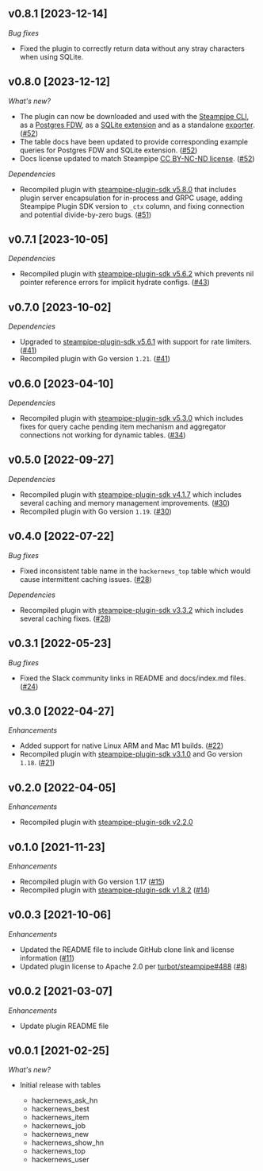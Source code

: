 ## v0.8.1 [2023-12-14]

_Bug fixes_

- Fixed the plugin to correctly return data without any stray characters when using SQLite.

## v0.8.0 [2023-12-12]

_What's new?_

- The plugin can now be downloaded and used with the [Steampipe CLI](https://steampipe.io/docs), as a [Postgres FDW](https://steampipe.io/docs/steampipe_postgres/overview), as a [SQLite extension](https://steampipe.io/docs//steampipe_sqlite/overview) and as a standalone [exporter](https://steampipe.io/docs/steampipe_export/overview). ([#52](https://github.com/turbot/steampipe-plugin-hackernews/pull/52))
- The table docs have been updated to provide corresponding example queries for Postgres FDW and SQLite extension. ([#52](https://github.com/turbot/steampipe-plugin-hackernews/pull/52))
- Docs license updated to match Steampipe [CC BY-NC-ND license](https://github.com/turbot/steampipe-plugin-hackernews/blob/main/docs/LICENSE). ([#52](https://github.com/turbot/steampipe-plugin-hackernews/pull/52))

_Dependencies_

- Recompiled plugin with [steampipe-plugin-sdk v5.8.0](https://github.com/turbot/steampipe-plugin-sdk/blob/main/CHANGELOG.md#v580-2023-12-11) that includes plugin server encapsulation for in-process and GRPC usage, adding Steampipe Plugin SDK version to `_ctx` column, and fixing connection and potential divide-by-zero bugs. ([#51](https://github.com/turbot/steampipe-plugin-hackernews/pull/51))

## v0.7.1 [2023-10-05]

_Dependencies_

- Recompiled plugin with [steampipe-plugin-sdk v5.6.2](https://github.com/turbot/steampipe-plugin-sdk/blob/main/CHANGELOG.md#v562-2023-10-03) which prevents nil pointer reference errors for implicit hydrate configs. ([#43](https://github.com/turbot/steampipe-plugin-hackernews/pull/43))

## v0.7.0 [2023-10-02]

_Dependencies_

- Upgraded to [steampipe-plugin-sdk v5.6.1](https://github.com/turbot/steampipe-plugin-sdk/blob/main/CHANGELOG.md#v561-2023-09-29) with support for rate limiters. ([#41](https://github.com/turbot/steampipe-plugin-hackernews/pull/41))
- Recompiled plugin with Go version `1.21`. ([#41](https://github.com/turbot/steampipe-plugin-hackernews/pull/41))

## v0.6.0 [2023-04-10]

_Dependencies_

- Recompiled plugin with [steampipe-plugin-sdk v5.3.0](https://github.com/turbot/steampipe-plugin-sdk/blob/main/CHANGELOG.md#v530-2023-03-16) which includes fixes for query cache pending item mechanism and aggregator connections not working for dynamic tables. ([#34](https://github.com/turbot/steampipe-plugin-hackernews/pull/34))

## v0.5.0 [2022-09-27]

_Dependencies_

- Recompiled plugin with [steampipe-plugin-sdk v4.1.7](https://github.com/turbot/steampipe-plugin-sdk/blob/main/CHANGELOG.md#v417-2022-09-08) which includes several caching and memory management improvements. ([#30](https://github.com/turbot/steampipe-plugin-hackernews/pull/30))
- Recompiled plugin with Go version `1.19`. ([#30](https://github.com/turbot/steampipe-plugin-hackernews/pull/30))

## v0.4.0 [2022-07-22]

_Bug fixes_

- Fixed inconsistent table name in the `hackernews_top` table which would cause intermittent caching issues. ([#28](https://github.com/turbot/steampipe-plugin-hackernews/pull/28))

_Dependencies_

- Recompiled plugin with [steampipe-plugin-sdk v3.3.2](https://github.com/turbot/steampipe-plugin-sdk/blob/main/CHANGELOG.md#v332--2022-07-11) which includes several caching fixes. ([#28](https://github.com/turbot/steampipe-plugin-hackernews/pull/28))

## v0.3.1 [2022-05-23]

_Bug fixes_

- Fixed the Slack community links in README and docs/index.md files. ([#24](https://github.com/turbot/steampipe-plugin-hackernews/pull/24))

## v0.3.0 [2022-04-27]

_Enhancements_

- Added support for native Linux ARM and Mac M1 builds. ([#22](https://github.com/turbot/steampipe-plugin-hackernews/pull/22))
- Recompiled plugin with [steampipe-plugin-sdk v3.1.0](https://github.com/turbot/steampipe-plugin-sdk/blob/main/CHANGELOG.md#v310--2022-03-30) and Go version `1.18`. ([#21](https://github.com/turbot/steampipe-plugin-hackernews/pull/21))

## v0.2.0 [2022-04-05]

_Enhancements_

- Recompiled plugin with [steampipe-plugin-sdk v2.2.0](https://github.com/turbot/steampipe-plugin-sdk/blob/main/CHANGELOG.md#v220--2022-03-30)

## v0.1.0 [2021-11-23]

_Enhancements_

- Recompiled plugin with Go version 1.17 ([#15](https://github.com/turbot/steampipe-plugin-hackernews/pull/15))
- Recompiled plugin with [steampipe-plugin-sdk v1.8.2](https://github.com/turbot/steampipe-plugin-sdk/blob/main/CHANGELOG.md#v182--2021-11-22) ([#14](https://github.com/turbot/steampipe-plugin-hackernews/pull/14))

## v0.0.3 [2021-10-06]

_Enhancements_

- Updated the README file to include GitHub clone link and license information ([#11](https://github.com/turbot/steampipe-plugin-hackernews/pull/11))
- Updated plugin license to Apache 2.0 per [turbot/steampipe#488](https://github.com/turbot/steampipe/issues/488) ([#8](https://github.com/turbot/steampipe-plugin-hackernews/pull/8))

## v0.0.2 [2021-03-07]

_Enhancements_

  - Update plugin README file
 

## v0.0.1 [2021-02-25]

_What's new?_

- Initial release with tables

  - hackernews_ask_hn
  - hackernews_best
  - hackernews_item
  - hackernews_job
  - hackernews_new
  - hackernews_show_hn
  - hackernews_top
  - hackernews_user

